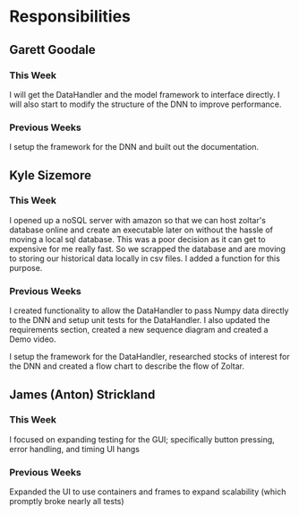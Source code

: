 # Responsibilities

## Garett Goodale

### This Week
I will get the DataHandler and the model framework to interface directly. I will also start to modify the structure of the DNN to improve performance.

### Previous Weeks
I setup the framework for the DNN and built out the documentation.

## Kyle Sizemore

### This Week
I opened up a noSQL server with amazon so that we can host zoltar's database online and create an executable later on without the hassle of moving a local sql database. This was a poor decision as it can get to expensive for me really fast. So we scrapped the database and are moving to storing our historical data locally in csv files. I added a function for this purpose. 

### Previous Weeks
I created functionality to allow the DataHandler to pass Numpy data directly to the DNN and setup unit tests for the DataHandler. I also updated the requirements section, created a new sequence diagram and created a Demo video.

I setup the framework for the DataHandler, researched stocks of interest for the DNN and created a flow chart to describe the flow of Zoltar.

## James (Anton) Strickland

### This Week
I focused on expanding testing for the GUI; specifically button pressing, error handling, and timing UI hangs

### Previous Weeks
Expanded the UI to use containers and frames to expand scalability (which promptly broke nearly all tests)
